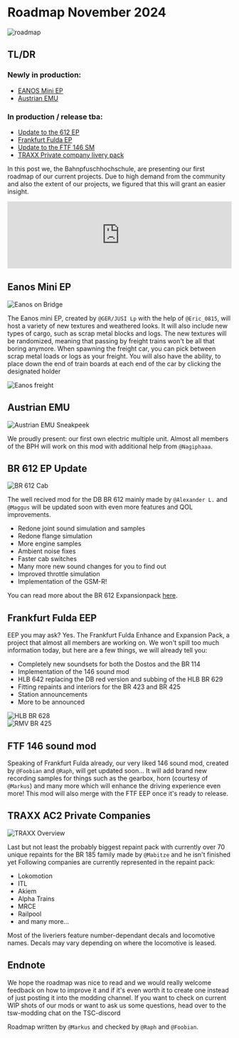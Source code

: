 # Roadmap November 2024

![roadmap](/roadmap_november_24/overview.webp)

## TL/DR

### Newly in production:
- [EANOS Mini EP](#eanos-mini-ep)
- [Austrian EMU](#austrian-emu)
  
### In production / release tba:
- [Update to the 612 EP](#update-to-the-612-enhancement-pack)
- [Frankfurt Fulda EP](#frankfurt-fulda-eep)
- [Update to the FTF 146 SM](#ftf-146-sound-mod)
- [TRAXX Private company livery pack](#traxx-ac2-private-companies)

In this post we, the Bahnpfuschhochschule, are presenting our first roadmap of our current projects. Due to high demand from the community and also the extent of our projects, we figured that this will grant an easier insight.

<div class="video-container">
  <iframe class="video-iframe" width="100%" src="https://www.youtube.com/embed/3Qa4BeiL5Qw?si=-K7YdCCIMOcJ0UI0" title="YouTube video player" frameborder="0" allow="accelerometer; autoplay; clipboard-write; encrypted-media; gyroscope; picture-in-picture; web-share" allowfullscreen></iframe>
</div>

## Eanos Mini EP

<div class="zoomable">
    <img class="img-zoomable" src="/roadmap_november_24/eanos_pic_1.webp" alt="Eanos on Bridge">
</div>

The Eanos mini EP, created by `@GER/JUSI Lp` with the help of `@Eric_0815`, will host a variety of new textures and weathered looks. It will also include new types of cargo, such as scrap metal blocks and logs.
The new textures will be randomized, meaning that passing by freight trains won't be all that boring anymore.
When spawning the freight car, you can pick between scrap metal loads or logs as your freight.
You will also have the ability, to place down the end of train boards at each end of the car by clicking the designated holder

<div class="zoomable">
    <img class="img-zoomable" src="/roadmap_november_24/eanos_pic_2.webp" alt="Eanos freight">
</div>

## Austrian EMU

<div class="zoomable">
    <img class="img-zoomable" src="/roadmap_november_24/austrian_emu_sneakpeek.webp" alt="Austrian EMU Sneakpeek">
</div>

We proudly present: our first own electric multiple unit.
Almost all members of the BPH will work on this mod with additional help from `@Nagiphaaa`.

## BR 612 EP Update

<div class="zoomable">
    <img class="img-zoomable" src="/roadmap_november_24/br612_cab.webp" alt="BR 612 Cab">
</div>

The well recived mod for the DB BR 612 mainly made by `@Alexander L.` and `@Maggus` will be updated soon with even more features and QOL improvements.

- Redone joint sound simulation and samples
- Redone flange simulation
- More engine samples
- Ambient noise fixes
- Faster cab switches
- Many more new sound changes for you to find out
- Improved throttle simulation
- Implementation of the GSM-R!

You can read more about the BR 612 Expansionpack [here](/projects/br-612-ep.md).

## Frankfurt Fulda EEP

EEP you may ask? Yes. The Frankfurt Fulda Enhance and Expansion Pack, a project that almost all members are working on.
We won't spill too much information today, but here are a few things, we will already tell you:

- Completely new soundsets for both the Dostos and the BR 114
- Implementation of the 146 sound mod
- HLB 642 replacing the DB red version and subbing of the HLB BR 629
- Fitting repaints and interiors for the BR 423 and BR 425
- Station announcements
- More to be announced

<div class="zoomable">
    <img class="img-zoomable" src="/roadmap_november_24/hlb_628.webp" alt="HLB BR 628">
</div>
<div class="zoomable">
    <img class="img-zoomable" src="/roadmap_november_24/ftf_425.webp" alt="RMV BR 425">
</div>

## FTF 146 sound mod

Speaking of Frankfurt Fulda already, our very liked 146 sound mod, created by `@Foobian` and `@Raph`, will get updated soon...
It will add brand new recording samples for things such as the gearbox, horn (courtesy of `@Markus`) and many more which will enhance the driving experience even more!
This mod will also merge with the FTF EEP once it's ready to release.

## TRAXX AC2 Private Companies

<div class="zoomable">
    <img class="img-zoomable" src="/roadmap_november_24/traxx_private_companies.webp" alt="TRAXX Overview">
</div>

Last but not least the probably biggest repaint pack with currently over 70 unique repaints for the BR 185 family made by `@Mabitze` and he isn't finished yet
Following companies are currently represented in the repaint pack:

- Lokomotion
- ITL
- Akiem
- Alpha Trains
- MRCE
- Railpool
- and many more...

Most of the liveriers feature number-dependant decals and locomotive names. Decals may vary depending on where the locomotive is leased.

## Endnote

We hope the roadmap was nice to read and we would really welcome feedback on how to improve it and if it's even worth it to create one instead of just posting it into the modding channel.
If you want to check on current WIP shots of our mods or want to ask us some questions, head over to the tsw-modding chat on the TSC-discord

Roadmap written by `@Markus` and checked by `@Raph` and `@Foobian`.
